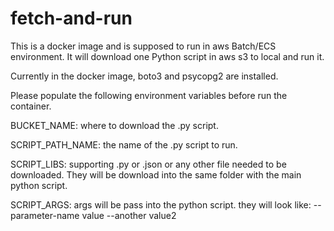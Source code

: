 # fetch-and-run
This is a docker image and is supposed to run in aws Batch/ECS environment. It will download one Python script in aws s3 to local and run it.

Currently in the docker image, boto3 and psycopg2 are installed. 

Please populate the following environment variables before run the container.

BUCKET_NAME: where to download the .py script.

SCRIPT_PATH_NAME: the name of the .py script to run.

SCRIPT_LIBS: supporting .py or .json or any other file needed to be downloaded. They will be download into the same folder with the main python script.

SCRIPT_ARGS: args will be pass into the python script. they will look like: --parameter-name value --another value2

